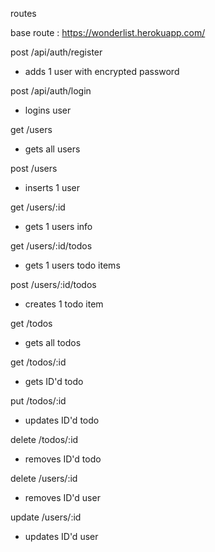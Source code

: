 routes 


base route : https://wonderlist.herokuapp.com/ 

post /api/auth/register
* adds 1 user with encrypted password

 post /api/auth/login
* logins user 

get /users

* gets all users

post /users
* inserts 1 user

get /users/:id
* gets 1 users info 

get /users/:id/todos
* gets 1 users todo items 

post /users/:id/todos
 * creates 1 todo item 

<!-- not working on heroku -->
 get /todos 
 * gets all todos 

 get /todos/:id 
 * gets ID'd todo

put /todos/:id 
 * updates ID'd todo

 delete /todos/:id 
 * removes ID'd todo  

  delete /users/:id 
 * removes ID'd user  

  update /users/:id 
 * updates ID'd user  




